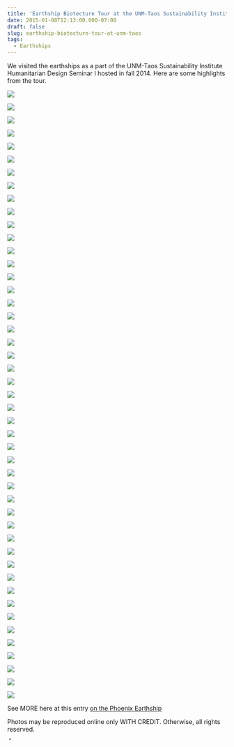 ```yaml
---
title: 'Earthship Biotecture Tour at the UNM-Taos Sustainability Institute @SustainTaos'
date: 2015-01-08T12:13:00.000-07:00
draft: false
slug: earthship-biotecture-tour-at-unm-taos
tags:
  - Earthships
---
```


We visited the earthships as a part of the UNM-Taos Sustainability Institute Humanitarian Design Seminar I hosted in fall 2014. Here are some highlights from the tour.



![](/images/blog/legacy/DSC05801+(Large).JPG)



![](/images/blog/legacy/DSC05802+%28Large%29.JPG)



![](/images/blog/legacy/DSC05804+%28Large%29.JPG)



![](/images/blog/legacy/DSC05810+%28Large%29.JPG)



![](/images/blog/legacy/DSC05812+%28Large%29.JPG)



![](/images/blog/legacy/DSC05814+%28Large%29.JPG)



![](/images/blog/legacy/DSC05815+%28Large%29.JPG)



![](/images/blog/legacy/DSC05817+%28Large%29.JPG)



![](/images/blog/legacy/DSC05822+%28Large%29.JPG)



![](/images/blog/legacy/DSC05824+%28Large%29.JPG)



![](/images/blog/legacy/DSC05825+%28Large%29.JPG)



![](/images/blog/legacy/DSC05826+%28Large%29.JPG)



![](/images/blog/legacy/DSC05828+%28Large%29.JPG)



![](/images/blog/legacy/DSC05832+%28Large%29.JPG)



![](/images/blog/legacy/DSC05833+%28Large%29.JPG)



![](/images/blog/legacy/DSC05834+%28Large%29.JPG)



![](/images/blog/legacy/DSC05835+%28Large%29.JPG)



![](/images/blog/legacy/DSC05836+%28Large%29.JPG)



![](/images/blog/legacy/DSC05837+%28Large%29.JPG)



![](/images/blog/legacy/DSC05838+%28Large%29.JPG)



![](/images/blog/legacy/DSC05839+%28Large%29.JPG)



![](/images/blog/legacy/DSC05840+%28Large%29.JPG)



![](/images/blog/legacy/DSC05841+%28Large%29.JPG)



![](/images/blog/legacy/DSC05844+%28Large%29.JPG)



![](/images/blog/legacy/DSC05846+%28Large%29.JPG)



![](/images/blog/legacy/DSC05847+%28Large%29.JPG)



![](/images/blog/legacy/DSC05848+%28Large%29.JPG)



![](/images/blog/legacy/DSC05849+%28Large%29.JPG)



![](/images/blog/legacy/DSC05850+%28Large%29.JPG)



![](/images/blog/legacy/DSC05854+%28Large%29.JPG)



![](/images/blog/legacy/DSC05856+%28Large%29.JPG)



![](/images/blog/legacy/DSC05857+%28Large%29.JPG)



![](/images/blog/legacy/DSC05858+%28Large%29.JPG)



![](/images/blog/legacy/DSC05859+%28Large%29.JPG)



![](/images/blog/legacy/DSC05862+%28Large%29.JPG)



![](/images/blog/legacy/DSC05865+%28Large%29.JPG)



![](/images/blog/legacy/DSC05866+%28Large%29.JPG)



![](/images/blog/legacy/DSC05867+%28Large%29.JPG)



![](/images/blog/legacy/DSC05868+%28Large%29.JPG)



![](/images/blog/legacy/DSC05869+%28Large%29.JPG)



![](/images/blog/legacy/DSC05870+%28Large%29.JPG)



![](/images/blog/legacy/DSC05871+%28Large%29.JPG)



![](/images/blog/legacy/DSC05872+%28Large%29.JPG)



![](/images/blog/legacy/DSC05873+%28Large%29.JPG)



![](/images/blog/legacy/DSC05874+%28Large%29.JPG)



![](/images/blog/legacy/DSC05875+%28Large%29.JPG)



![](/images/blog/legacy/DSC05877+%28Large%29.JPG)



See MORE here at this entry [on the Phoenix Earthship](http://rachelprestonprinz.blogspot.com/2014/08/earthships-phoenix.html)  

Photos may be reproduced online only WITH CREDIT. Otherwise, all rights reserved.  
 [.](http://archinia.com/index.php/59-green-iniatives/green-initiatives/202-on-earthships)

